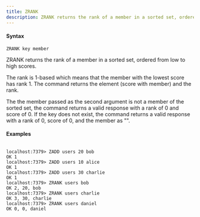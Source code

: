 ```yaml
---
title: ZRANK
description: ZRANK returns the rank of a member in a sorted set, ordered from low to high scores.
---
```


<!-- This file is automatically generated. Any modifications made directly to this file
  may be overwritten. For more details on how this file is generated and how to use
  the related commands, refer to the documentation available in the `internal/cmd/cmd_*.go` files.
-->

#### Syntax

```
ZRANK key member
```


ZRANK returns the rank of a member in a sorted set, ordered from low to high scores.

The rank is 1-based which means that the member with the lowest score has rank 1.
The command returns the element (score with member) and the rank.

The the member passed as the second argument is not a member of the sorted set, the command returns a
valid response with a rank of 0 and score of 0. If the key does not exist, the command returns a
valid response with a rank of 0, score of 0, and the member as "".
	

#### Examples

```

localhost:7379> ZADD users 20 bob
OK 1
localhost:7379> ZADD users 10 alice
OK 1
localhost:7379> ZADD users 30 charlie
OK 1
localhost:7379> ZRANK users bob
OK 2, 20, bob
localhost:7379> ZRANK users charlie
OK 3, 30, charlie
localhost:7379> ZRANK users daniel
OK 0, 0, daniel
	
```
